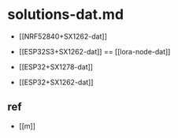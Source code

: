 
# solutions-dat.md

- [[NRF52840+SX1262-dat]]


- [[ESP32S3+SX1262-dat]] == [[lora-node-dat]]

- [[ESP32+SX1278-dat]]

- [[ESP32+SX1262-dat]]

## ref 

- [[m]]